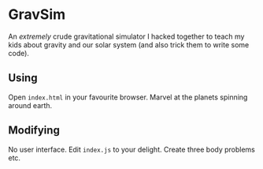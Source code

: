 # GravSim

An _extremely_ crude gravitational simulator I hacked together
to teach my kids about gravity and our solar system (and also
trick them to write some code).

## Using

Open `index.html` in your favourite browser. Marvel at the
planets spinning around earth.

## Modifying

No user interface. Edit `index.js` to your delight. Create
three body problems etc.
